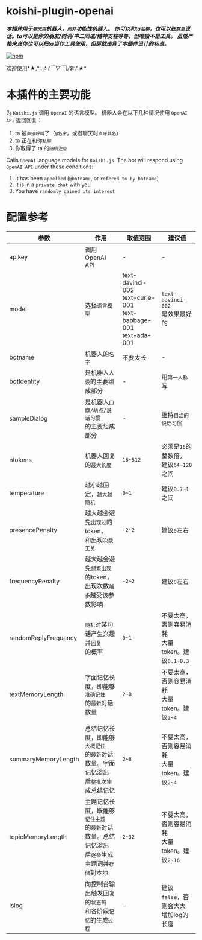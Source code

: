 # koishi-plugin-openai
***本插件用于`聊天用`机器人，`而非`功能性机器人。***
***你可以和ta`私聊`，也可以在`群里`说话。ta可以是你的朋友/树洞/中二同道/精神支柱等等，但唯独不是工具。***
***虽然严格来说你也可以把ta当作工具使用，但那就违背了本插件设计的初衷。***

[![npm](https://img.shields.io/npm/v/@tomlbz/koishi-plugin-openai?style=flat-square)](https://www.npmjs.com/package/@tomlbz/koishi-plugin-openai)

欢迎使用*★,°*:.☆(￣▽￣)/$:*.°★* 

# 本插件的主要功能
为 `Koishi.js` 调用 `OpenAI` 的语言模型。
机器人会在以下几种情况使用 `OpenAI API` 返回回复：
1. ta 被`直接呼叫`了（`@名字`，或者聊天时`直呼其名`）
1. ta 正在和你`私聊`
1. 你取得了 ta 的`随机注意`

Calls `OpenAI` language models for `Koishi.js`.
The bot will respond using `OpenAI API` under these conditions:
1. It has been `appelled` (`@botname`, or `refered to by botname`)
1. It is in a `private chat` with you
1. You have `randomly gained its interest`

# 配置参考
| 参数 | 作用 | 取值范围 | 建议值 |
| --- | --- | --- | --- |
| apikey | 调用OpenAI API | - | - |
| model | 选择`语言模型` | text-davinci-002<br>text-curie-001<br>text-babbage-001<br>text-ada-001 | `text-davinci-002`<br>是效果最好的 |
| botname | 机器人的`名字` | 不要太长 | - |
| botIdentity | 是机器人`人设`的主要组成部分 | - | 用`第一人称`写 |
| sampleDialog | 是机器人`口癖/萌点/说话习惯`<br>的主要组成部分 | - | 维持`自洽的说话习惯` |
| ntokens | 机器人回复的`最大长度` | `16~512` | 必须是`16`的整数倍，<br>建议`64~128`之间 |
| temperature | 越小越固定，`越大越随机` | `0~1` | 建议`0.7~1`之间 |
| presencePenalty | 越大越会避免`出现过`的token，<br>和出现`次数无关` | `-2~2` | 建议`0`左右 |
| frequencyPenalty | 越大越会避免`频繁出现`的token，<br>出现次数`越多`越受该参数影响 | `-2~2` | 建议`0`左右 |
| randomReplyFrequency | `随机`对某句话产生兴趣并`回复`<br>的概率 | `0~1` | 不要太高，否则容易消耗<br>大量token。建议`0.1~0.3` |
| textMemoryLength | 字面记忆长度，即能够`准确记住`<br>的`最新`对话数量 | `2~8` | 不要太高，否则容易消耗<br>大量token。建议`2~4` |
| summaryMemoryLength | 总结记忆长度，即能够`大概记住`<br>的`最新`对话数量。字面记忆溢出<br>后`整批次`生成总结记忆 | `2~8` | 不要太高，否则容易消耗<br>大量token。建议`2~4` |
| topicMemoryLength | 主题记忆长度，既能够`记住主题`<br>的`最新`对话数量。总结记忆溢出<br>后`逐条`生成主题词并`存储`到本地 | `2~32` | 不要太高，否则容易消耗<br>大量token。建议`2~16` |
| islog | 向控制台输出触发回复的`状态码`<br>和各阶段`记忆`的生成`过程` | - | 建议`false`，否则会大大<br>增加log的长度 |